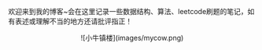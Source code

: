 欢迎来到我的博客~会在这里记录一些数据结构、算法、leetcode刷题的笔记，如有表述或理解不当的地方还请批评指正！

<div align=center>![小牛镇楼](images/mycow.png)</div>
